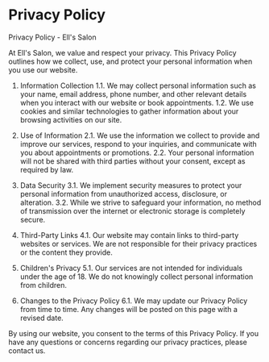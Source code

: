 # Privacy Policy

Privacy Policy - Ell's Salon

At Ell's Salon, we value and respect your privacy. This Privacy Policy outlines how we collect, use, and protect your personal information when you use our website.

1. Information Collection
   1.1. We may collect personal information such as your name, email address, phone number, and other relevant details when you interact with our website or book appointments.
   1.2. We use cookies and similar technologies to gather information about your browsing activities on our site.

2. Use of Information
   2.1. We use the information we collect to provide and improve our services, respond to your inquiries, and communicate with you about appointments or promotions.
   2.2. Your personal information will not be shared with third parties without your consent, except as required by law.

3. Data Security
   3.1. We implement security measures to protect your personal information from unauthorized access, disclosure, or alteration.
   3.2. While we strive to safeguard your information, no method of transmission over the internet or electronic storage is completely secure.

4. Third-Party Links
   4.1. Our website may contain links to third-party websites or services. We are not responsible for their privacy practices or the content they provide.

5. Children's Privacy
   5.1. Our services are not intended for individuals under the age of 18. We do not knowingly collect personal information from children.

6. Changes to the Privacy Policy
   6.1. We may update our Privacy Policy from time to time. Any changes will be posted on this page with a revised date.

By using our website, you consent to the terms of this Privacy Policy. If you have any questions or concerns regarding our privacy practices, please contact us.

